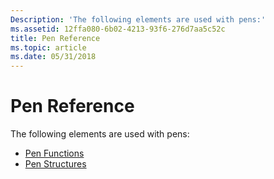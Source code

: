 ```yaml
---
Description: 'The following elements are used with pens:'
ms.assetid: 12ffa080-6b02-4213-93f6-276d7aa5c52c
title: Pen Reference
ms.topic: article
ms.date: 05/31/2018
---
```


# Pen Reference

The following elements are used with pens:

-   [Pen Functions](pen-functions.md)
-   [Pen Structures](pen-structures.md)

 

 



